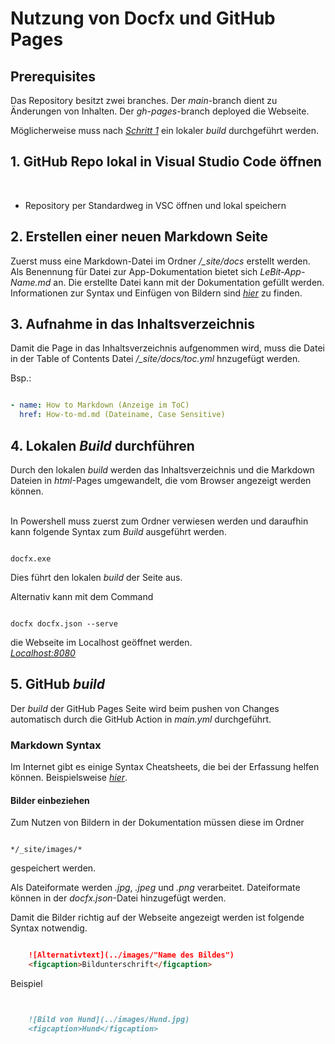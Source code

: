 # Nutzung von Docfx und GitHub Pages

## Prerequisites

Das Repository besitzt zwei branches.
Der *main*-branch dient zu Änderungen von Inhalten.
Der *gh-pages*-branch deployed die Webseite.

Möglicherweise muss nach [*Schritt 1*](#1-github-repo-lokal-in-visual-studio-code-öffnen) ein lokaler *build* durchgeführt werden.

## 1. GitHub Repo lokal in Visual Studio Code öffnen
<br>

- Repository per Standardweg in VSC öffnen und lokal speichern


## 2. Erstellen einer neuen Markdown Seite

Zuerst muss eine Markdown-Datei im Ordner */_site/docs* erstellt werden.
Als Benennung für Datei zur App-Dokumentation bietet sich *LeBit-App-Name.md* an.
Die erstellte Datei kann mit der Dokumentation gefüllt werden.<br>
Informationen zur Syntax und Einfügen von Bildern sind [*hier*](#markdown-syntax)  zu finden.

## 3. Aufnahme in das Inhaltsverzeichnis

Damit die Page in das Inhaltsverzeichnis aufgenommen wird, muss die Datei in der Table of Contents Datei */_site/docs/toc.yml* hnzugefügt werden. <br>
 

Bsp.:

```yaml

- name: How to Markdown (Anzeige im ToC)
  href: How-to-md.md (Dateiname, Case Sensitive)

```

## 4. Lokalen *Build* durchführen

Durch den lokalen *build* werden das Inhaltsverzeichnis und die Markdown Dateien in *html*-Pages umgewandelt, die vom Browser angezeigt werden können. <br><br>

In Powershell muss zuerst zum Ordner verwiesen werden und daraufhin kann folgende Syntax zum *Build* ausgeführt werden.

```shell

docfx.exe

```
Dies führt den lokalen *build* der Seite aus.

Alternativ kann mit dem Command

```shell

docfx docfx.json --serve

```

die Webseite im Localhost geöffnet werden. <br>
[*Localhost:8080*](Localhost:8080)

## 5. GitHub *build*

Der *build*  der GitHub Pages Seite wird beim pushen von Changes automatisch durch die GitHub Action in *main.yml* durchgeführt.

### Markdown Syntax

Im Internet gibt es einige Syntax Cheatsheets, die bei der Erfassung helfen können. Beispielsweise [*hier*](https://www.markdownguide.org/basic-syntax/).

#### Bilder einbeziehen

Zum Nutzen von Bildern in der Dokumentation müssen diese im Ordner <br>

```

*/_site/images/*

```

gespeichert werden.

Als Dateiformate werden *.jpg*, *.jpeg* und *.png* verarbeitet. Dateiformate können in der *docfx.json*-Datei hinzugefügt werden.

Damit die Bilder richtig auf der Webseite angezeigt werden ist folgende Syntax notwendig.

```markdown

	![Alternativtext](../images/"Name des Bildes")
    <figcaption>Bildunterschrift</figcaption>   

```

Beispiel

```markdown


	![Bild von Hund](../images/Hund.jpg)
    <figcaption>Hund</figcaption>  

```